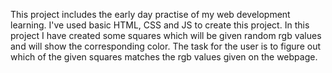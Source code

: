 This project includes the early day practise of my web development learning. I've used basic HTML, CSS and JS to create this project.
In this project I have created some squares which will be given random rgb values and will show the corresponding color. The task for the user is to figure out which of the given squares matches the rgb values given on the webpage.
